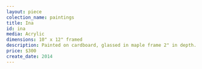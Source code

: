 ```yaml
---
layout: piece
colection_name: paintings
title: Ina
id: ina
media: Acrylic
dimensions: 10" x 12" framed
description: Painted on cardboard, glassed in maple frame 2" in depth.
price: $300
create_date: 2014
---
```

